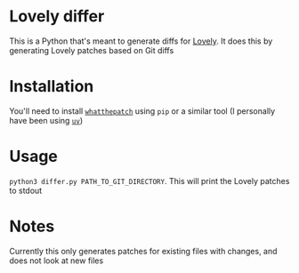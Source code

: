 # Lovely differ

This is a Python that's meant to generate diffs for [Lovely](https://github.com/ethangreen-dev/lovely-injector). It does this by generating Lovely patches based on Git diffs

# Installation

You'll need to install [`whatthepatch`](https://pypi.org/project/whatthepatch/) using `pip` or a similar tool (I personally have been using [`uv`](https://github.com/astral-sh/uv))

# Usage
`python3 differ.py PATH_TO_GIT_DIRECTORY`. This will print the Lovely patches to stdout

# Notes

Currently this only generates patches for existing files with changes, and does not look at new files